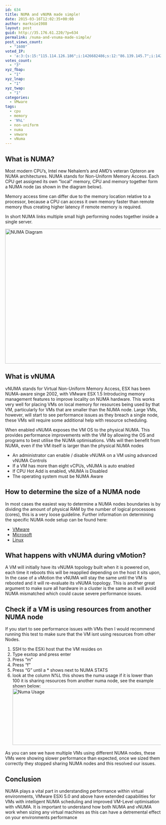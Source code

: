 ```yaml
---
id: 634
title: NUMA and vNUMA made simple!
date: 2015-03-16T12:02:35+00:00
author: marksie1988
layout: post
guid: http://35.176.61.220/?p=634
permalink: /numa-and-vnuma-made-simple/
post_views_count:
  - "1600"
voted_IP:
  - 'a:3:{s:15:"115.114.126.186";i:1426682486;s:12:"86.139.145.7";i:1426777649;s:14:"109.231.196.34";i:1475833226;}'
votes_count:
  - "3"
xyz_fbap:
  - "1"
xyz_lnap:
  - "1"
xyz_twap:
  - "1"
categories:
  - VMware
tags:
  - cpu
  - memory
  - 'N%L'
  - non-uniform
  - numa
  - vmware
  - vNuma
---
```

## What is NUMA?

Most modern CPU’s, Intel new Nehalem’s and AMD’s veteran Opteron are NUMA architectures. NUMA stands for Non-Uniform Memory Access. Each CPU get assigned its own &#8220;local&#8221; memory, CPU and memory together form a NUMA node (as shown in the diagram below).

Memory access time can differ due to the memory location relative to a processor, because a CPU can access it own memory faster than remote memory thus creating higher latency if remote memory is required.

<!--more-->

In short NUMA links multiple small high performing nodes together inside a single server.

[<img loading="lazy" src="http://35.176.61.220/wp-content/uploads/2015/03/NUMA.png" alt="NUMA Diagram" width="1346" height="435" class="aligncenter size-full wp-image-636" />](http://35.176.61.220/wp-content/uploads/2015/03/NUMA.png)

## What is vNUMA

vNUMA stands for Virtual Non-Uniform Memory Access, ESX has been NUMA-aware singe 2002, with VMware ESX 1.5 Introducing memory management features to improve locality on NUMA hardware. This works very well for placing VMs on local memory for resources being used by that VM, particularly for VMs that are smaller than the NUMA node. Large VMs, however, will start to see performance issues as they breach a single node, these VMs will require some additional help with resource scheduling.

When enabled vNUMA exposes the VM OS to the physical NUMA. This provides performance improvements with the VM by allowing the OS and programs to best utilise the NUMA optimisations. VMs will then benefit from NUMA, even if the VM itself is larger than the physical NUMA nodes 

  * An administrator can enable / disable vNUMA on a VM using advanced vNUMA Controls
  * If a VM has more than eight vCPUs, vNUMA is auto enabled
  * If CPU Hot Add is enabled, vNUMA is Disabled
  * The operating system must be NUMA Aware

## How to determine the size of a NUMA node

In most cases the easiest way to determine a NUMA nodes boundaries is by dividing the amount of physical RAM by the number of logical processoes (cores), this is a very loose guideline. Further information on determining the specific NUMA node setup can be found here: 

  * <a href="https://communities.vmware.com/people/marcelo.soares/blog/2012/09/21/how-to-check-if-numa-is-enabled-on-esx-hardware" target="_Blank">VMware</a>
  * <a href="http://blogs.technet.com/b/gbanin/archive/2013/06/26/how-to-determine-the-amount-of-memory-and-logical-processor-of-each-numa-node.aspx" target="_Blank">Microsoft</a>
  * <a href="https://www.sharcnet.ca/help/index.php/Using_numactl" target="_Blank">Linux</a>

## What happens with vNUMA during vMotion?

A VM will initially have its vNUMA topology built when it is powered on, each time it reboots this will be reapplied depending on the host it sits upon, In the case of a vMotion the vNUMA will stay the same until the VM is rebooted and it will re-evaluate its vNUMA topology. This is another great argument to make sure all hardware in a cluster is the same as it will avoid NUMA mismatched which could cause severe performance issues.

## Check if a VM is using resources from another NUMA node

If you start to see performance issues with VMs then I would recommend running this test to make sure that the VM isnt using resources from other Nodes.

1. SSH to the ESXi host that the VM resides on  
2. Type esxtop and press enter  
3. Press &#8220;m&#8221;  
4. Press &#8220;f&#8221;  
5. Press &#8220;G&#8221; until a * shows next to NUMA STATS  
6. look at the column N%L this shows the numa usage if it is lower than 100 it is sharing resources from another numa node, see the example shown below:  
[<img loading="lazy" src="http://35.176.61.220/wp-content/uploads/2015/03/NumaUsage.png" alt="Numa Usage" width="684" height="182" class="aligncenter size-full wp-image-654" />](http://35.176.61.220/wp-content/uploads/2015/03/NumaUsage.png)

As you can see we have multiple VMs using different NUMA nodes, these VMs were showing slower performance than expected, once we sized them correctly they stopped sharing NUMA nodes and this resolved our issues.

## Conclusion

NUMA plays a vital part in understanding performance within virtual environments, VMware ESXi 5.0 and above have extended capabilities for VMs with intelligent NUMA scheduling and improved VM-Level optimisation with vNUMA. It is important to understand how both NUMA and vNUMA work when sizing any virtual machines as this can have a detremental effect on your environments performance